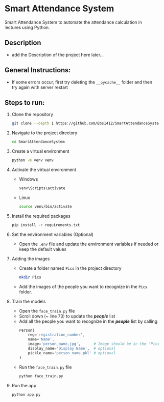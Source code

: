 # Smart Attendance System
Smart Attendance System to automate the attendance calculation in lectures using Python.


## Description
- add the Description of the project here later...


## General Instructions:
- If some errors occur, first try deleting the `__pycache__` folder and then try again with server restart


## Steps to run:

1. Clone the repository
    ```bash
    git clone --depth 1 https://github.com/Bbs1412/SmartAttendanceSystem
    ```
    
1. Navigate to the project directory
    ```bash
    cd SmartAttendanceSystem
    ```

1. Create a virtual environment
    ```bash
    python -m venv venv
    ```

1. Activate the virtual environment
    - Windows
        ```bash
        venv\Scripts\activate
        ```
    - Linux
        ```bash
        source venv/bin/activate
        ```

1. Install the required packages
    ```bash
    pip install -r requirements.txt
    ```

1. Set the environment variables (Optional)
    - Open the `.env` file and update the environment variables if needed or keep the default values

1. Adding the images
    - Create a folder named `Pics` in the project directory
        ```bash
        mkdir Pics
        ```
    - Add the images of the people you want to recognize in the `Pics` folder.
    
1. Train the models
    - Open the `face_train.py` file
    - Scroll down (~ line 73) to update the ***people*** list
    - Add all the people you want to recognize in the ***people*** list by calling:
        ```Python
        Person(
            reg='registration_number',
            name='Name',
            image='person_name.jpg',      # Image should be in the 'Pics' folder
            display_name='Display Name',  # optional
            pickle_name='person_name.pkl' # optional
        )
        ```
    - Run the `face_train.py` file
        ```bash
        python face_train.py
        ```

1. Run the app
    ```bash
    python app.py
    ```



